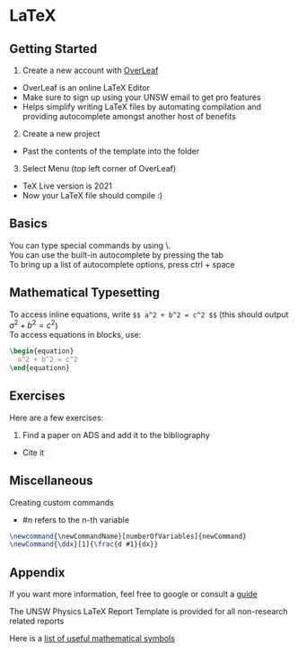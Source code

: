 # LaTeX
## Getting Started
1. Create a new account with [OverLeaf](https://www.overleaf.com)
  - OverLeaf is an online LaTeX Editor
  - Make sure to sign up using your UNSW email to get pro features
  - Helps simplify writing LaTeX files by automating compilation and providing autocomplete amongst another host of benefits
2. Create a new project
  - Past the contents of the template into the folder
3. Select Menu (top left corner of OverLeaf)
  - TeX Live version is 2021
  - Now your LaTeX file should compile :)


## Basics
You can type special commands by using \\.  
You can use the built-in autocomplete by pressing the tab  
To bring up a list of autocomplete options, press ctrl + space  

## Mathematical Typesetting

To access inline equations, write `$$ a^2 + b^2 = c^2 $$`  (this should output $a^2 + b^2 = c^2$)  
To access equations in blocks, use:
```LaTeX
\begin{equation}
  a^2 + b^2 = c^2
\end{equationn}
```


## Exercises
Here are a few exercises:
1. Find a paper on ADS and add it to the bibliography
  - Cite it

## Miscellaneous
Creating custom commands
- \#n refers to the n-th variable
```LaTeX
\newcommand{\newCommandName}[numberOfVariables]{newCommand}
\newCommand{\ddx}[1]{\frac{d #1}{dx}}
```
## Appendix
If you want more information, feel free to google or consult a [guide](https://www.rpi.edu/dept/arc/docs/latex/latex-intro.pdf)

The UNSW Physics LaTeX Report Template is provided for all non-research related reports

Here is a [list of useful mathematical symbols](http://tug.ctan.org/info/undergradmath/undergradmath.pdf)
